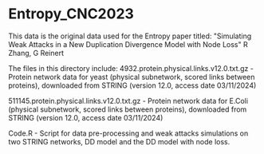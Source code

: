 # Entropy_CNC2023
This data is the original data used for the Entropy paper titled:
"Simulating Weak Attacks in a New Duplication Divergence Model with Node Loss"
R Zhang, G Reinert

The files in this directory include:
4932.protein.physical.links.v12.0.txt.gz - Protein network data for yeast (physical subnetwork, scored links between proteins), downloaded from STRING (version 12.0, access date 03/11/2024)

511145.protein.physical.links.v12.0.txt.gz - Protein network data for E.Coli (physical subnetwork, scored links between proteins), downloaded from STRING (version 12.0, access date 03/11/2024)

Code.R - Script for data pre-processing and weak attacks simulations on two STRING networks, DD model and the DD model with node loss.

